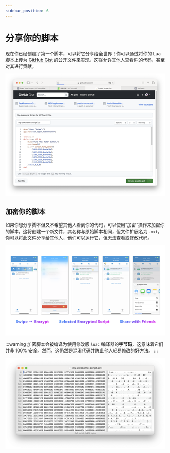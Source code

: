 ```yaml
---
sidebar_position: 6
---
```


# 分享你的脚本

现在你已经创建了第一个脚本，可以将它分享给全世界！你可以通过将你的 Lua 脚本上传为 [GitHub Gist](https://gist.github.com) 的公开文件来实现。这将允许其他人查看你的代码，甚至对其进行贡献。

![Share_Your_Scripts.003](./img/Share_Your_Scripts.003.png)

## 加密你的脚本

如果你想分享脚本但又不希望其他人看到你的代码，可以使用“加密”操作来加密你的脚本。这将创建一个新文件，其名称与原始脚本相同，但文件扩展名为 `.xxt`。你可以将此文件分享给其他人，他们可以运行它，但无法查看或修改代码。

![Share_Your_Scripts.001](./img/Share_Your_Scripts.001.png)

:::warning
加密脚本会被编译为使用修改版 `luac` 编译器的**字节码**，这意味着它们并非 100% 安全。然而，这仍然是混淆代码并防止他人轻易修改的好方法。
:::

![Share_Your_Scripts.002](./img/Share_Your_Scripts.002.png)
